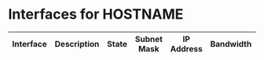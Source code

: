 # Interfaces for HOSTNAME
| Interface | Description | State | Subnet Mask | IP Address | Bandwidth | MAC Address | Type | MTU |
| --------- | ----------- | ----- | ----------- | ---------- | --------- | ----------- | ---- | --- |